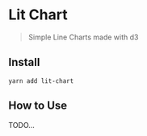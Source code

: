 # Lit Chart

> Simple Line Charts made with d3

## Install

`yarn add lit-chart`

## How to Use

TODO...
